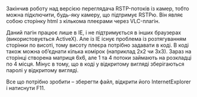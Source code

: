 Закінчив роботу над версією переглядача RSTP-потоків із камер, тобто можна підключити, будь-яку камеру, що підтримує RSTPю. Він являє собою сторінку html з кількома плеєрами через VLC-плагін.

Даний пагін працює лише в IE, і не підтримується в інших браузерах (використовується ActiveX). Але із IE існує проблема із розтягуванням сторінки по висоті, тому висоту плеєра потрібно задавати в коді. В коді також можна об’єднати кілька комірок (наприклад 2х2 чи 3х3). Зараз на сторінці створена матриця 6х6, але 1 та 4 потоки займають на розкладці по 4 місця. Мінус в тому, що в коді у відкритому вигляді зберігаються паролі у відкритому вигляді.

Все що потрібно зробити – зберегти файл, відкрити його InternetExplorer і натиснути F11.
